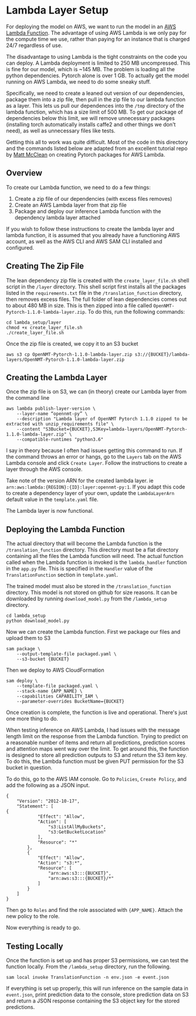 # Lambda Layer Setup

For deploying the model on AWS, we want to run the model in an [AWS Lambda Function](https://aws.amazon.com/lambda/). The advantage of using AWS Lambda is we only pay for the compute time we use, rather than paying for an instance that is charged 24/7 regardless of use.

The disadvantage to using Lambda is the tight constraints on the code you can deploy. A Lambda deployment is limited to 250 MB uncompressed. This is fine for our model, which is ~145 MB. The problem is loading all the python dependencies. Pytorch alone is over 1 GB. To actually get the model running on AWS Lambda, we need to do some sneaky stuff.

Specifically, we need to create a leaned out version of our dependencies, package them into a zip file, then pull in the zip file to our lambda function as a layer. This lets us pull our dependences into the `/tmp` directory of the lambda function, which has a size limit of 500 MB. To get our package of dependencies below this limit, we will remove unnecessary packages (installing torch automatically installs caffe2 and other things we don't need), as well as unnecessary files like tests.

Getting this all to work was quite difficult. Most of the code in this directory and the commands listed below are adapted from an excellent tutorial repo by [Matt McClean](https://github.com/mattmcclean/sam-pytorch-example) on creating Pytorch packages for AWS Lambda.

## Overview

To create our Lambda function, we need to do a few things:

   1. Create a zip file of our dependencies (with excess files removes)
   2. Create an AWS Lambda layer from that zip file
   3. Package and deploy our inference Lambda function with the dependency lambda layer attached

If you wish to follow these instructions to create the lambda layer and lambda function, it is assumed that you already have a functioning AWS account, as well as the AWS CLI and AWS SAM CLI installed and configured.

## Creating The Zip File

The lean dependency zip file is created with the `create_layer_file.sh` shell script in the `/layer` directory. This shell script first installs all the packages listed in the `requirements.txt` file in the `/translation_function` directory, then removes excess files. The full folder of lean dependencies comes out to about 480 MB in size. This is then zipped into a file called `OpenNMT-Pytorch-1.1.0-lambda-layer.zip`. To do this, run the following commands:

    cd lambda_setup/layer
    chmod +x create_layer_file.sh
    ./create_layer_file.sh

Once the zip file is created, we copy it to an S3 bucket

    aws s3 cp OpenNMT-Pytorch-1.1.0-lambda-layer.zip s3://{BUCKET}/lambda-layers/OpenNMT-Pytorch-1.1.0-lambda-layer.zip

## Creating the Lambda Layer

Once the zip file is on S3, we can (in theory) create our Lambda layer from the command line

    aws lambda publish-layer-version \
        --layer-name “opennmt-py” \
        --description "Lambda layer of OpenNMT Pytorch 1.1.0 zipped to be extracted with unzip_requirements file" \
        --content "S3Bucket={BUCKET},S3Key=lambda-layers/OpenNMT-Pytorch-1.1.0-lambda-layer.zip" \
        --compatible-runtimes "python3.6" 

I say in theory because I often had issues getting this command to run. If the command throws an error or hangs, go to the `Layers` tab on the AWS Lambda console and click `Create Layer`. Follow the instructions to create a layer through the AWS console.

Take note of the version ARN for the created lambda layer. ie `arn:aws:lambda:{REGION}:{ID}:layer:opennmt-py:1`. If you adapt this code to create a dependency layer of your own, update the `LambdaLayerArn` default value in the `template.yaml` file.

The Lambda layer is now functional.

## Deploying the Lambda Function

The actual directory that will become the Lambda function is the `/translation_function` directory. This directory must be a flat directory containing all the files the Lambda function will need. The actual function called when the Lambda function is invoked is the `lambda_handler` function in the `app.py` file. This is specified in the `Handler` value of the `TranslationFunction` section in `template.yaml`.

The trained model must also be stored in the `/translation_function` directory. This model is not stored on github for size reasons. It can be downloaded by running `download_model.py` from the `/lambda_setup` directory.

    cd lambda_setup
    python download_model.py

Now we can create the Lambda function. First we package our files and upload them to S3

    sam package \
        --output-template-file packaged.yaml \
        --s3-bucket {BUCKET}

Then we deploy to AWS CloudFormation

    sam deploy \
        --template-file packaged.yaml \
        --stack-name {APP_NAME} \
        --capabilities CAPABILITY_IAM \
        --parameter-overrides BucketName={BUCKET}

Once creation is complete, the function is live and operational. There's just one more thing to do.

When testing inference on AWS Lambda, I had issues with the message length limit on the response from the Lambda function. Trying to predict on a reasonable number of items and return all predictions, prediction scores and attention maps went way over the limit. To get around this, the function is designed to store all prediction outputs to S3 and return the S3 item key. To do this, the Lambda function must be given PUT permission for the S3 bucket in question.

To do this, go to the AWS IAM console. Go to `Policies`, `Create Policy`, and add the following as a JSON input.

    {
        "Version": "2012-10-17",
        "Statement": [
    {
                "Effect": "Allow",
                "Action": [
                    "s3:ListAllMyBuckets",
                    "s3:GetBucketLocation"
                ],
                "Resource": "*"
            },
            {
                "Effect": "Allow",
                "Action": "s3:*",
                "Resource": [
                    "arn:aws:s3:::{BUCKET}",
                    "arn:aws:s3:::{BUCKET}/*"
                ]
            }
        ]
    }

Then go to `Roles` and find the role associated with `{APP_NAME}`. Attach the new policy to the role.

Now everything is ready to go.

## Testing Locally

Once the function is set up and has proper S3 permissions, we can test the function locally. From the `/lambda_setup` directory, run the following.

    sam local invoke TranslationFunction -n env.json -e event.json

If everything is set up properly, this will run inference on the sample data in `event.json`, print prediction data to the console, store prediction data on S3 and return a JSON response containing the S3 object key for the stored predictions.